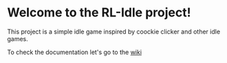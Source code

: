# Welcome to the RL-Idle project!

This project is a simple idle game inspired by coockie clicker and other idle games.

To check the documentation let's go to the [wiki](https://github.com/RL-IDLE/rl-idle/wiki)
